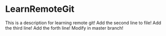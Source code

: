# LearnRemoteGit
This is a description for learning remote git!
Add the second line to file!
Add the third line!
Add the forth line!
Modify in master branch!
